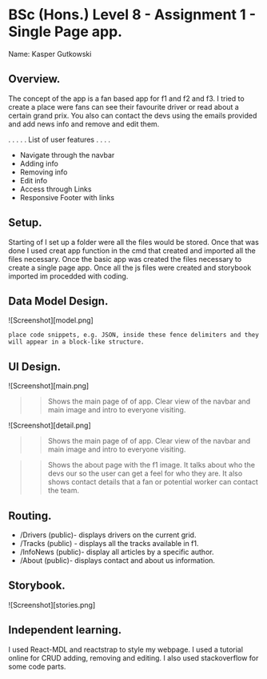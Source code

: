 # BSc (Hons.) Level 8 - Assignment 1 - Single Page app.

Name: Kasper Gutkowski

## Overview.

The concept of the app is a fan based app for f1 and f2 and f3. I tried to create a place were fans can see their
favourite driver or read about a certain grand prix. You also can contact the devs using the emails provided and add news info 
and remove and edit them.

. . . . . List of user features  . . . .

- Navigate through the navbar
- Adding info
- Removing info
- Edit info
- Access through Links
- Responsive Footer with links

## Setup.

Starting of I set up a folder were all the files would be stored. Once that was done I used creat app function in the cmd
that created and imported all the files necessary. Once the basic app was created the files necessary to create a single page app.
Once all the js files were created and storybook imported im procedded with coding.


## Data Model Design.

![Screenshot][model.png]

~~~
place code snippets, e.g. JSON, inside these fence delimiters and they will appear in a block-like structure.
~~~
## UI Design.

![Screenshot][main.png]

>> Shows the main page of of app. Clear view of the navbar and main image and intro to everyone visiting.

![Screenshot][detail.png]


>> Shows the main page of of app. Clear view of the navbar and main image and intro to everyone visiting.

>> Shows the about page with the f1 image. It talks about who the devs our so the user can get a feel for who they are. It also shows contact details that a fan or potential worker can contact the team.

## Routing.

- /Drivers (public)- displays drivers on the current grid.
- /Tracks (public) - displays all the tracks available in f1.
- /InfoNews (public)- display all articles by a specific author.
- /About (public)- displays contact and about us information.

## Storybook.

![Screenshot][stories.png]

## Independent learning.

I used React-MDL and reactstrap to style my webpage. I used a tutorial online for CRUD adding, removing and editing. I also used stackoverflow for some code parts.

[model]: ./img/model.png
[main]: ./img/main.png
[detail]: ./img/detail.png
[stories]: ./img/stories.png

